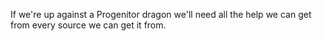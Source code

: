 If we're up against a Progenitor dragon we'll need all the help we can get from every source we can get it from.